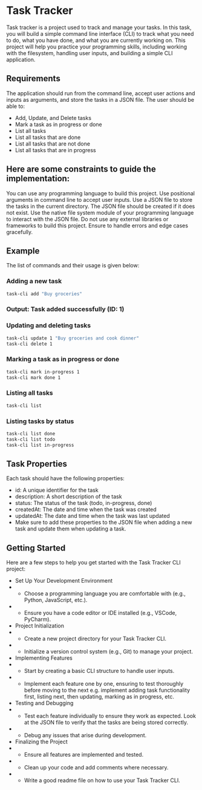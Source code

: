 # Task Tracker
Task tracker is a project used to track and manage your tasks. In this task, you will build a simple command line interface (CLI) to track what you need to do, what you have done, and what you are currently working on. This project will help you practice your programming skills, including working with the filesystem, handling user inputs, and building a simple CLI application.

## Requirements
The application should run from the command line, accept user actions and inputs as arguments, and store the tasks in a JSON file. The user should be able to:

- Add, Update, and Delete tasks
- Mark a task as in progress or done
- List all tasks
- List all tasks that are done
- List all tasks that are not done
- List all tasks that are in progress

## Here are some constraints to guide the implementation:
You can use any programming language to build this project.
Use positional arguments in command line to accept user inputs.
Use a JSON file to store the tasks in the current directory.
The JSON file should be created if it does not exist.
Use the native file system module of your programming language to interact with the JSON file.
Do not use any external libraries or frameworks to build this project.
Ensure to handle errors and edge cases gracefully.

## Example
The list of commands and their usage is given below:

### Adding a new task
```sh
task-cli add "Buy groceries"
```
### Output: Task added successfully (ID: 1)

### Updating and deleting tasks
```sh
task-cli update 1 "Buy groceries and cook dinner"
task-cli delete 1
```

### Marking a task as in progress or done
```sh
task-cli mark in-progress 1
task-cli mark done 1
```

### Listing all tasks
```sh
task-cli list
```

### Listing tasks by status
```sh
task-cli list done
task-cli list todo
task-cli list in-progress
```
## Task Properties
Each task should have the following properties:


- id: A unique identifier for the task
- description: A short description of the task
- status: The status of the task (todo, in-progress, done)
- createdAt: The date and time when the task was created
- updatedAt: The date and time when the task was last updated
- Make sure to add these properties to the JSON file when adding a new task and update them when updating a task.

## Getting Started
Here are a few steps to help you get started with the Task Tracker CLI project:

- Set Up Your Development Environment
- - Choose a programming language you are comfortable with (e.g., Python, JavaScript, etc.).
- - Ensure you have a code editor or IDE installed (e.g., VSCode, PyCharm).
- Project Initialization
- - Create a new project directory for your Task Tracker CLI.
- - Initialize a version control system (e.g., Git) to manage your project.
- Implementing Features
- - Start by creating a basic CLI structure to handle user inputs.
- - Implement each feature one by one, ensuring to test thoroughly before moving to the next e.g. implement adding task functionality first, listing next, then updating, marking as in progress, etc.
- Testing and Debugging
- - Test each feature individually to ensure they work as expected. Look at the JSON file to verify that the tasks are being stored correctly.
- - Debug any issues that arise during development.
- Finalizing the Project
- - Ensure all features are implemented and tested.
- - Clean up your code and add comments where necessary.
- - Write a good readme file on how to use your Task Tracker CLI.